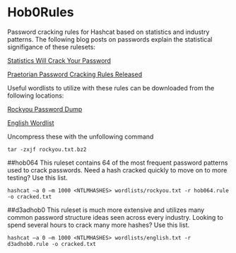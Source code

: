 # Hob0Rules
Password cracking rules for Hashcat based on statistics and industry patterns.
The following blog posts on passwords explain the statistical signifigance of these rulesets:

[Statistics Will Crack Your Password](https://www.praetorian.com/blog/statistics-will-crack-your-password-mask-structure)

[Praetorian Password Cracking Rules Released](https://www.praetorian.com/blog/password-rules-released)

Useful wordlists to utilize with these rules can be downloaded from the following locations:

[Rockyou Password Dump](http://downloads.skullsecurity.org/passwords/rockyou.txt.bz2)

[English Wordlist](http://downloads.skullsecurity.org/passwords/english.txt.bz2)

Uncompress these with the unfollowing command 
```
tar -zxjf rockyou.txt.bz2
```
##hob064 
This ruleset contains 64 of the most frequent password patterns used to crack passwords. Need a hash cracked quickly to move on to more testing? Use this list.
```
hashcat –a 0 –m 1000 <NTLMHASHES> wordlists/rockyou.txt -r hob064.rule -o cracked.txt
```

##d3adhob0
This ruleset is much more extensive and utilizes many common password structure ideas seen across every industry. Looking to spend several hours to crack many more hashes? Use this list.
```
hashcat –a 0 –m 1000 <NTLMHASHES> wordlists/english.txt -r d3adhob0.rule -o cracked.txt
```
